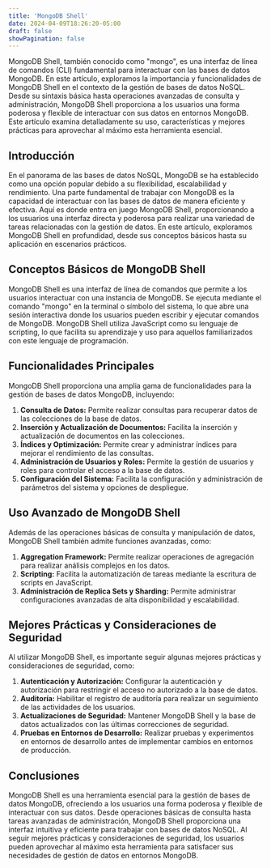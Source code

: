 ```yaml
---
title: 'MongoDB Shell'
date: 2024-04-09T18:26:20-05:00
draft: false
showPagination: false
---
```


MongoDB Shell, también conocido como "mongo", es una interfaz de línea de comandos (CLI) fundamental para interactuar con las bases de datos MongoDB. En este artículo, exploramos la importancia y funcionalidades de MongoDB Shell en el contexto de la gestión de bases de datos NoSQL. Desde su sintaxis básica hasta operaciones avanzadas de consulta y administración, MongoDB Shell proporciona a los usuarios una forma poderosa y flexible de interactuar con sus datos en entornos MongoDB. Este artículo examina detalladamente su uso, características y mejores prácticas para aprovechar al máximo esta herramienta esencial.

## Introducción

En el panorama de las bases de datos NoSQL, MongoDB se ha establecido como una opción popular debido a su flexibilidad, escalabilidad y rendimiento. Una parte fundamental de trabajar con MongoDB es la capacidad de interactuar con las bases de datos de manera eficiente y efectiva. Aquí es donde entra en juego MongoDB Shell, proporcionando a los usuarios una interfaz directa y poderosa para realizar una variedad de tareas relacionadas con la gestión de datos. En este artículo, exploramos MongoDB Shell en profundidad, desde sus conceptos básicos hasta su aplicación en escenarios prácticos.

## Conceptos Básicos de MongoDB Shell

MongoDB Shell es una interfaz de línea de comandos que permite a los usuarios interactuar con una instancia de MongoDB. Se ejecuta mediante el comando "mongo" en la terminal o símbolo del sistema, lo que abre una sesión interactiva donde los usuarios pueden escribir y ejecutar comandos de MongoDB. MongoDB Shell utiliza JavaScript como su lenguaje de scripting, lo que facilita su aprendizaje y uso para aquellos familiarizados con este lenguaje de programación.

## Funcionalidades Principales

MongoDB Shell proporciona una amplia gama de funcionalidades para la gestión de bases de datos MongoDB, incluyendo:

1. **Consulta de Datos:** Permite realizar consultas para recuperar datos de las colecciones de la base de datos.
2. **Inserción y Actualización de Documentos:** Facilita la inserción y actualización de documentos en las colecciones.
3. **Índices y Optimización:** Permite crear y administrar índices para mejorar el rendimiento de las consultas.
4. **Administración de Usuarios y Roles:** Permite la gestión de usuarios y roles para controlar el acceso a la base de datos.
5. **Configuración del Sistema:** Facilita la configuración y administración de parámetros del sistema y opciones de despliegue.

## Uso Avanzado de MongoDB Shell

Además de las operaciones básicas de consulta y manipulación de datos, MongoDB Shell también admite funciones avanzadas, como:

1. **Aggregation Framework:** Permite realizar operaciones de agregación para realizar análisis complejos en los datos.
2. **Scripting:** Facilita la automatización de tareas mediante la escritura de scripts en JavaScript.
3. **Administración de Replica Sets y Sharding:** Permite administrar configuraciones avanzadas de alta disponibilidad y escalabilidad.

## Mejores Prácticas y Consideraciones de Seguridad

Al utilizar MongoDB Shell, es importante seguir algunas mejores prácticas y consideraciones de seguridad, como:

1. **Autenticación y Autorización:** Configurar la autenticación y autorización para restringir el acceso no autorizado a la base de datos.
2. **Auditoría:** Habilitar el registro de auditoría para realizar un seguimiento de las actividades de los usuarios.
3. **Actualizaciones de Seguridad:** Mantener MongoDB Shell y la base de datos actualizados con las últimas correcciones de seguridad.
4. **Pruebas en Entornos de Desarrollo:** Realizar pruebas y experimentos en entornos de desarrollo antes de implementar cambios en entornos de producción.

## Conclusiones

MongoDB Shell es una herramienta esencial para la gestión de bases de datos MongoDB, ofreciendo a los usuarios una forma poderosa y flexible de interactuar con sus datos. Desde operaciones básicas de consulta hasta tareas avanzadas de administración, MongoDB Shell proporciona una interfaz intuitiva y eficiente para trabajar con bases de datos NoSQL. Al seguir mejores prácticas y consideraciones de seguridad, los usuarios pueden aprovechar al máximo esta herramienta para satisfacer sus necesidades de gestión de datos en entornos MongoDB.
